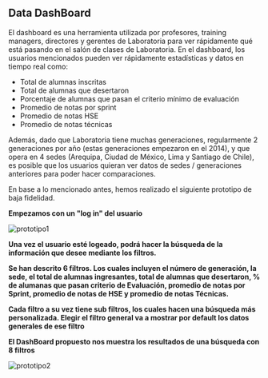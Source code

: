 ## Data DashBoard

El dashboard es una herramienta utilizada por profesores, training managers, directores y gerentes de Laboratoria para ver rápidamente qué está pasando en el salón de clases de Laboratoria. En el dashboard, los usuarios mencionados pueden ver rápidamente estadísticas y datos en tiempo real como:

* Total de alumnas inscritas
* Total de alumnas que desertaron
* Porcentaje de alumnas que pasan el criterio mínimo de evaluación
* Promedio de notas por sprint
* Promedio de notas HSE
* Promedio de notas técnicas

Además, dado que Laboratoria tiene muchas generaciones, regularmente 2 generaciones por año (estas generaciones empezaron en el 2014), y que opera en 4 sedes (Arequipa, Ciudad de México, Lima y Santiago de Chile), es posible que los usuarios quieran ver datos de sedes / generaciones anteriores para poder hacer comparaciones.

En base a lo mencionado antes, hemos realizado el siguiente prototipo de baja fidelidad.

**Empezamos con un "log in" del usuario**

![prototipo1](assests/)

**Una vez el usuario esté logeado, podrá hacer la búsqueda de la información que desee mediante los filtros.** 

**Se han descrito 6 filtros. Los cuales incluyen el número de generación, la sede, el total de alumnas ingresantes, total de alumnas que desertaron, % de alumanas que pasan criterio de Evaluación, promedio de notas por Sprint, promedio de notas de HSE y promedio de notas Técnicas.**

**Cada filtro a su vez tiene sub filtros, los cuales hacen una búsqueda más personalizada. Elegir el filtro general va a mostrar por default los datos generales de ese filtro**

**El DashBoard propuesto nos muestra los resultados de una búsqueda con 8 filtros**

![prototipo2](assests/)
